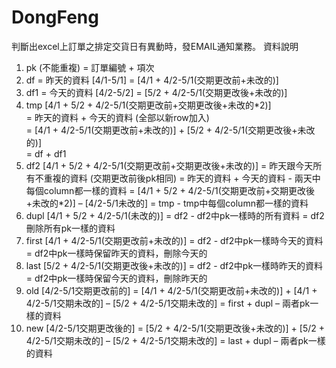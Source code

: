 # DongFeng
判斷出excel上訂單之排定交貨日有異動時，發EMAIL通知業務。
資料說明
1.	pk (不能重複) = 訂單編號 + 項次
2.	df = 昨天的資料 [4/1-5/1] = [4/1 + 4/2-5/1(交期更改前+未改的)]
3.	df1 = 今天的資料 [4/2-5/2] = [5/2 + 4/2-5/1(交期更改後+未改的)]
4.	tmp [4/1 + 5/2 + 4/2-5/1(交期更改前+交期更改後+未改的*2)]<br>
      = 昨天的資料 + 今天的資料 (全部以新row加入)<br>
      = [4/1 + 4/2-5/1(交期更改前+未改的)] + [5/2 + 4/2-5/1(交期更改後+未改的)]<br>
      = df + df1
5.	df2 [4/1 + 5/2 + 4/2-5/1(交期更改前+交期更改後+未改的)]
      = 昨天跟今天所有不重複的資料 (交期更改前後pk相同)
      = 昨天的資料 + 今天的資料 - 兩天中每個column都一樣的資料
      = [4/1 + 5/2 + 4/2-5/1(交期更改前+交期更改後+未改的*2)] – [4/2-5/1未改的]
      = tmp - tmp中每個column都一樣的資料
6.	dupl [4/1 + 5/2 + 4/2-5/1(未改的)]
      = df2 - df2中pk一樣時的所有資料
      = df2刪除所有pk一樣的資料
7.	first [4/1 + 4/2-5/1(交期更改前+未改的)]
      = df2 - df2中pk一樣時今天的資料
      = df2中pk一樣時保留昨天的資料，刪除今天的
8.	last [5/2 + 4/2-5/1(交期更改後+未改的)]
      = df2 - df2中pk一樣時昨天的資料
      = df2中pk一樣時保留今天的資料，刪除昨天的
9.	old [4/2-5/1交期更改前的]
      = [4/1 + 4/2-5/1(交期更改前+未改的)] + [4/1 + 4/2-5/1交期未改的] – [5/2 + 4/2-5/1交期未改的]
      = first + dupl – 兩者pk一樣的資料
10.	new [4/2-5/1交期更改後的]
      = [5/2 + 4/2-5/1(交期更改後+未改的)] + [5/2 + 4/2-5/1交期未改的] – [5/2 + 4/2-5/1交期未改的]
      = last + dupl – 兩者pk一樣的資料
